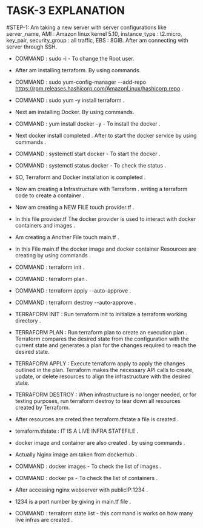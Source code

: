 # TASK-3 EXPLANATION

#STEP-1: Am taking a new server with server configurations like server_name, AMI : Amazon linux kernel 5.10, instance_type : t2.micro, key_pair, security_group : all traffic, EBS : 8GIB.  After am connecting with server through SSH.

- COMMAND : sudo -i - To change the Root user.

- After am installing terraform. By using commands.

- COMMAND : sudo yum-config-manager --add-repo https://rpm.releases.hashicorp.com/AmazonLinux/hashicorp.repo .

- COMMAND : sudo yum -y install terraform .

- Next am installing Docker. By using commands.

- COMMAND : yum install docker -y - To install the docker .

- Next docker install completed . After to start the docker service by using commands .

- COMMAND : systemctl start docker - To start the docker .

- COMMAND : systemctl status docker - To check the status .

- SO, Terraform and Docker installation is completed .

- Now am creating a Infrastructure with Terraform . writing a terraform code to create a container .

- Now am creating a NEW FILE touch provider.tf .

- In this file provider.tf The docker provider is used to interact with docker containers and images .

- Am creating a Another File touch main.tf .

- In this File main.tf the docker image and docker container Resources are creating by using commands .

- COMMAND : terraform init .

- COMMAND : terraform plan .

- COMMAND : terraform apply --auto-approve .

- COMMAND : terraform destroy --auto-approve .

- TERRAFORM INIT : Run terraform init to initialize a terraform working directory .

- TERRAFORM PLAN : Run terraform plan to create an execution plan . Terraform compares the desired state from the configuration with the current state and 
                   generates a plan for the changes required to reach the desired state.

- TERRAFORM APPLY : Execute terraform apply to apply the changes outlined in the plan. Terraform makes the necessary API calls to create, update, or delete 
                    resources to align the infrastructure with the desired state.

- TERRAFORM DESTROY : When infrastructure is no longer needed, or for testing purposes, run terraform destroy to tear down all resources created by Terraform. 

- After resources are creted then terraform.tfstate a file is created .

- terraform.tfstate : IT IS A LIVE INFRA STATEFILE .

-  docker image and container are also created . by using commands .

-  Actually Nginx image am taken from dockerhub .

- COMMAND : docker images - To check the list of images .

- COMMAND : docker ps - To check the list of containers .

- After accessing nginx webserver with publicIP:1234 .

- 1234 is a port number by giving in main.tf file .

- COMMAND : terraform state list - this command is works on how many live infras are created .





